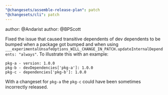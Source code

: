 ```yaml
---
"@changesets/assemble-release-plan": patch
"@changesets/cli": patch
---
```


author: @Andarist
author: @BPScott

Fixed the issue that caused transitive dependents of dev dependents to be bumped when a package got bumped and when using `___experimentalUnsafeOptions_WILL_CHANGE_IN_PATCH.updateInternalDependents: "always"`. To illustrate this with an example:

```
pkg-a - version: 1.0.0
pkg-b - devDependencies['pkg-a']: 1.0.0
pkg-c - dependencies['pkg-b']: 1.0.0
```

With a changeset for `pkg-a` the `pkg-c` could have been sometimes incorrectly released.
